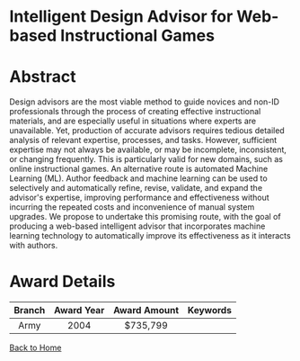 
Intelligent Design Advisor for Web-based Instructional Games
============================================================

# Abstract


Design advisors are the most viable method to guide novices and non-ID professionals through the process of creating effective instructional materials, and are especially useful in situations where experts are unavailable. Yet, production of accurate advisors requires tedious detailed analysis of relevant expertise, processes, and tasks. However, sufficient expertise may not always be available, or may be incomplete, inconsistent, or changing frequently. This is particularly valid for new domains, such as online instructional games. An alternative route is automated Machine Learning (ML). Author feedback and machine learning can be used to selectively and automatically refine, revise, validate, and expand the advisor's expertise, improving performance and effectiveness without incurring the repeated costs and inconvenience of manual system upgrades. We propose to undertake this promising route, with the goal of producing a web-based intelligent advisor that incorporates machine learning technology to automatically improve its effectiveness as it interacts with authors.  

# Award Details

|Branch|Award Year|Award Amount|Keywords|
| :---: | :---: | :---: | :---: |
|Army|2004|$735,799||
  
  


[Back to Home](https://github.com/chrischow/dod_sbir_awards/Reports/JH/#2274)